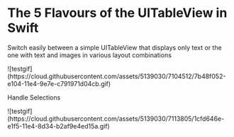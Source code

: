 <h1>The 5 Flavours of the UITableView in Swift</h1>
<p>Switch easily between a simple UITableView that displays only text or the one with text and images in various layout combinations</p>
![testgif](https://cloud.githubusercontent.com/assets/5139030/7104512/7b48f052-e104-11e4-9e7e-c791971d04cb.gif)
<p>Handle Selections</p>
![testgif](https://cloud.githubusercontent.com/assets/5139030/7113805/1cfd646e-e1f5-11e4-8d34-b2af9e4ed15a.gif)

